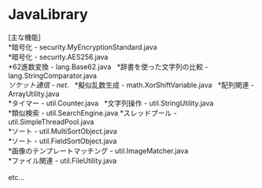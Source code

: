 # JavaLibrary  
[主な機能]  
*暗号化 - security.MyEncryptionStandard.java  
*暗号化 - security.AES256.java  
*62進数変換 - lang.Base62.java  
*辞書を使った文字列の比較 - lang.StringComparator.java  
*ソケット通信 - net.*  
*擬似乱数生成 - math.XorShiftVariable.java  
*配列関連 - ArrayUtility.java  
*タイマー - util.Counter.java  
*文字列操作 - util.StringUtility.java  
*類似検索 - util.SearchEngine.java
*スレッドプール - util.SimpleThreadPool.java  
*ソート - util.MultiSortObject.java  
*ソート - util.FieldSortObject.java  
*画像のテンプレートマッチング - util.ImageMatcher.java  
*ファイル関連 - util.FileUtility.java  
  
etc...　　
